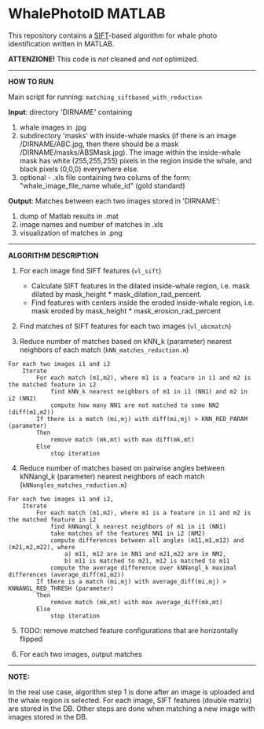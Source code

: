 WhalePhotoID MATLAB
===================

This repository contains a [SIFT](http://www.vlfeat.org/overview/sift.html)-based algorithm for whale photo identification written in MATLAB. 

**ATTENZIONE!** This code is *not* cleaned and *not* optimized.

---

**HOW TO RUN**

Main script for running: `matching_siftbased_with_reduction`

**Input**: directory 'DIRNAME' containing

1. whale images in .jpg
2. subdirectory 'masks' with inside-whale masks (if there is an image /DIRNAME/ABC.jpg, then there should be a mask /DIRNAME/masks/ABSMask.jpg). 
		The image within the inside-whale mask has white (255,255,255) pixels in the region inside the whale, and black pixels (0,0,0) everywhere else.
3. optional - .xls file containing two colums of the form: "whale_image_file_name whale_id" (gold standard)

**Output**: Matches between each two images stored in 'DIRNAME':

1. dump of Matlab results in .mat
2. image names and number of matches in .xls
3. visualization of matches in .png

---

**ALGORITHM DESCRIPTION**

1. For each image find SIFT features (`vl_sift`)
	+ Calculate SIFT features in the dilated inside-whale region, i.e. mask dilated by mask_height * mask_dilation_rad_percent. 
	+ Find features with centers inside the eroded inside-whale region, i.e. mask eroded by mask_height * mask_erosion_rad_percent
	
2. Find matches of SIFT features for each two images (`vl_ubcmatch`)

3. Reduce number of matches based on kNN_k (parameter) nearest neighbors of each match (`kNN_matches_reduction.m`)
```
For each two images i1 and i2
	Iterate
		For each match (m1,m2), where m1 is a feature in i1 and m2 is the matched feature in i2
			find kNN_k nearest neighbors of m1 in i1 (NN1) and m2 in i2 (NN2)
			compute how many NN1 are not matched to some NN2 (diff(m1,m2))
		If there is a match (mi,mj) with diff(mi,mj) > KNN_RED_PARAM (parameter)
		Then 
			remove match (mk,mt) with max diff(mk,mt) 
		Else
			stop iteration
```				
4. Reduce number of matches based on pairwise angles between kNNangl_k (parameter) nearest neighbors of each match (`kNNangles_matches_reduction.m`)
```
For each two images i1 and i2, 
	Iterate
		For each match (m1,m2), where m1 is a feature in i1 and m2 is the matched feature in i2
			find kNNangl_k nearest neighbors of m1 in i1 (NN1)
			take matches of the features NN1 in i2 (NM2)
			compute differences between all angles (m11,m1,m12) and (m21,m2,m22), where 
				a) m11, m12 are in NN1 and m21,m22 are in NM2,
				b) m11 is matched to m21, m12 is matched to m11
			compute the average difference over kNNangl_k maximal differences (average_diff(m1,m2))
		If there is a match (mi,mj) with average_diff(mi,mj) > KNNANGL_RED_THRESH (parameter)
		Then 
			remove match (mk,mt) with max average_diff(mk,mt) 
		Else
			stop iteration
```				
5. TODO: remove matched feature configurations that are horizontally flipped		

6. For each two images, output matches

---

**NOTE:**

In the real use case, algorithm step 1 is done after an image is uploaded and the whale region is selected. 
For each image, SIFT features (double matrix) are stored in the DB. Other steps are done when matching a new
image with images stored in the DB.
